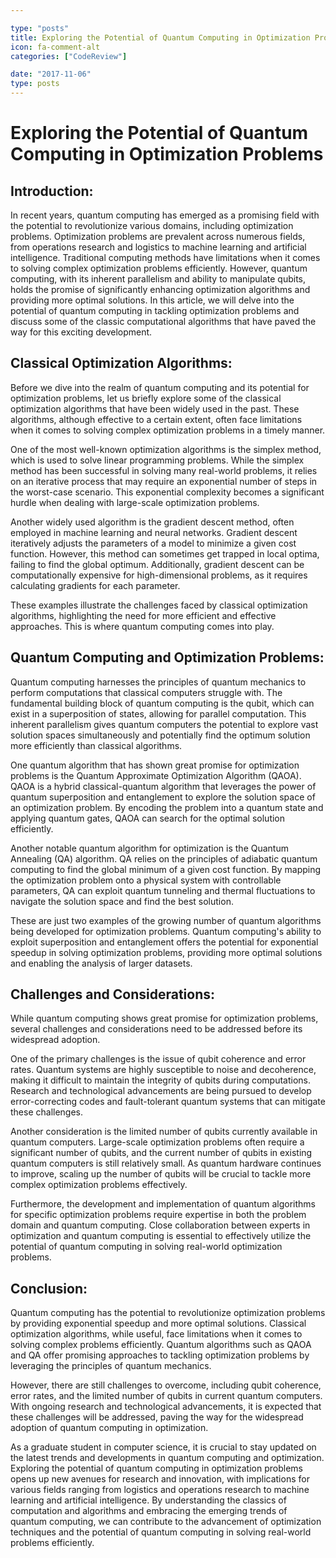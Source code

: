 ```yaml
---

type: "posts"
title: Exploring the Potential of Quantum Computing in Optimization Problems
icon: fa-comment-alt
categories: ["CodeReview"]

date: "2017-11-06"
type: posts
---
```





# Exploring the Potential of Quantum Computing in Optimization Problems

## Introduction:

In recent years, quantum computing has emerged as a promising field with the potential to revolutionize various domains, including optimization problems. Optimization problems are prevalent across numerous fields, from operations research and logistics to machine learning and artificial intelligence. Traditional computing methods have limitations when it comes to solving complex optimization problems efficiently. However, quantum computing, with its inherent parallelism and ability to manipulate qubits, holds the promise of significantly enhancing optimization algorithms and providing more optimal solutions. In this article, we will delve into the potential of quantum computing in tackling optimization problems and discuss some of the classic computational algorithms that have paved the way for this exciting development.

## Classical Optimization Algorithms:

Before we dive into the realm of quantum computing and its potential for optimization problems, let us briefly explore some of the classical optimization algorithms that have been widely used in the past. These algorithms, although effective to a certain extent, often face limitations when it comes to solving complex optimization problems in a timely manner.

One of the most well-known optimization algorithms is the simplex method, which is used to solve linear programming problems. While the simplex method has been successful in solving many real-world problems, it relies on an iterative process that may require an exponential number of steps in the worst-case scenario. This exponential complexity becomes a significant hurdle when dealing with large-scale optimization problems.

Another widely used algorithm is the gradient descent method, often employed in machine learning and neural networks. Gradient descent iteratively adjusts the parameters of a model to minimize a given cost function. However, this method can sometimes get trapped in local optima, failing to find the global optimum. Additionally, gradient descent can be computationally expensive for high-dimensional problems, as it requires calculating gradients for each parameter.

These examples illustrate the challenges faced by classical optimization algorithms, highlighting the need for more efficient and effective approaches. This is where quantum computing comes into play.

## Quantum Computing and Optimization Problems:

Quantum computing harnesses the principles of quantum mechanics to perform computations that classical computers struggle with. The fundamental building block of quantum computing is the qubit, which can exist in a superposition of states, allowing for parallel computation. This inherent parallelism gives quantum computers the potential to explore vast solution spaces simultaneously and potentially find the optimum solution more efficiently than classical algorithms.

One quantum algorithm that has shown great promise for optimization problems is the Quantum Approximate Optimization Algorithm (QAOA). QAOA is a hybrid classical-quantum algorithm that leverages the power of quantum superposition and entanglement to explore the solution space of an optimization problem. By encoding the problem into a quantum state and applying quantum gates, QAOA can search for the optimal solution efficiently.

Another notable quantum algorithm for optimization is the Quantum Annealing (QA) algorithm. QA relies on the principles of adiabatic quantum computing to find the global minimum of a given cost function. By mapping the optimization problem onto a physical system with controllable parameters, QA can exploit quantum tunneling and thermal fluctuations to navigate the solution space and find the best solution.

These are just two examples of the growing number of quantum algorithms being developed for optimization problems. Quantum computing's ability to exploit superposition and entanglement offers the potential for exponential speedup in solving optimization problems, providing more optimal solutions and enabling the analysis of larger datasets.

## Challenges and Considerations:

While quantum computing shows great promise for optimization problems, several challenges and considerations need to be addressed before its widespread adoption.

One of the primary challenges is the issue of qubit coherence and error rates. Quantum systems are highly susceptible to noise and decoherence, making it difficult to maintain the integrity of qubits during computations. Research and technological advancements are being pursued to develop error-correcting codes and fault-tolerant quantum systems that can mitigate these challenges.

Another consideration is the limited number of qubits currently available in quantum computers. Large-scale optimization problems often require a significant number of qubits, and the current number of qubits in existing quantum computers is still relatively small. As quantum hardware continues to improve, scaling up the number of qubits will be crucial to tackle more complex optimization problems effectively.

Furthermore, the development and implementation of quantum algorithms for specific optimization problems require expertise in both the problem domain and quantum computing. Close collaboration between experts in optimization and quantum computing is essential to effectively utilize the potential of quantum computing in solving real-world optimization problems.

## Conclusion:

Quantum computing has the potential to revolutionize optimization problems by providing exponential speedup and more optimal solutions. Classical optimization algorithms, while useful, face limitations when it comes to solving complex problems efficiently. Quantum algorithms such as QAOA and QA offer promising approaches to tackling optimization problems by leveraging the principles of quantum mechanics.

However, there are still challenges to overcome, including qubit coherence, error rates, and the limited number of qubits in current quantum computers. With ongoing research and technological advancements, it is expected that these challenges will be addressed, paving the way for the widespread adoption of quantum computing in optimization.

As a graduate student in computer science, it is crucial to stay updated on the latest trends and developments in quantum computing and optimization. Exploring the potential of quantum computing in optimization problems opens up new avenues for research and innovation, with implications for various fields ranging from logistics and operations research to machine learning and artificial intelligence. By understanding the classics of computation and algorithms and embracing the emerging trends of quantum computing, we can contribute to the advancement of optimization techniques and the potential of quantum computing in solving real-world problems efficiently.